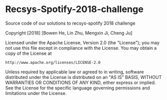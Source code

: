 # Recsys-Spotify-2018-challenge
Source code of  our solutions to recsys-spotify 2018 challenge


Copyright [2018] [Bowen He, Lin Zhu, Mengxin Ji, Cheng Ju]

Licensed under the Apache License, Version 2.0 (the "License");
you may not use this file except in compliance with the License.
You may obtain a copy of the License at

    http://www.apache.org/licenses/LICENSE-2.0

Unless required by applicable law or agreed to in writing, software
distributed under the License is distributed on an "AS IS" BASIS,
WITHOUT WARRANTIES OR CONDITIONS OF ANY KIND, either express or implied.
See the License for the specific language governing permissions and
limitations under the License.

